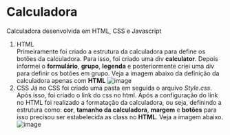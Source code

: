 # Calculadora
Calculadora desenvolvida em HTML, CSS e Javascript
<br>
1. HTML <br>
  Primeiramente foi criado a estrutura da calculadora para define os botões da calculadora. Para isso, foi criado uma div **calculator**. Depois informei o **formulário**, **grupo**, **legenda** e posteriormente criei uma *div* para definir os botões em grupo. Veja a imagem abaixo da definição da calculadora apenas com **HTML**
   ![image](https://github.com/Niiiela/Calculadora/assets/73238827/a36f3f4f-30ce-45ef-b175-7789c4740ce7)
   <br>
1. CSS
   Já no CSS foi criado uma pasta em seguida o arquivo *Style.css*. Após isso, foi criado o link do css no html. Após a configuração do link no HTML foi realizado a formatação da calculadora, ou seja, definindo a estrutura como: **cor**, **tamanho da calculadora**, **margem** e **botões** para isso precisou ser estabelecida as class no **HTML**. Veja a imagem abaixo.
![image](https://github.com/Niiiela/Calculadora/assets/73238827/18705e5f-8b42-4c4d-aeee-e5b4f1491464)





